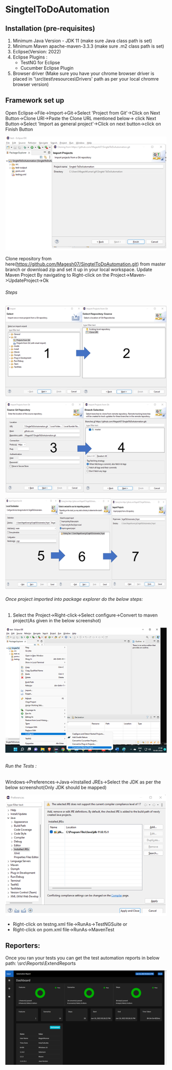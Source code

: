# SingtelToDoAutomation

## Installation (pre-requisites)
 1. Minimum Java Version - JDK 11 (make sure Java class path is set)
 2. Minimum Maven apache-maven-3.3.3 (make sure .m2 class path is set)
 3. Eclipse(Version: 2022)
 4. Eclipse Plugins :
       - TestNG for Eclipse
       - Cucumber Eclipse Plugin
 5. Browser driver (Make sure you have your chrome browser driver is placed in '\src\test\resources\Drivers' path as per your local chromre browser version)

## Framework set up
 Open Eclipse->File->Import->Git->Select 'Project from  Git'->Click on Next Button->Clone URI->Paste the Clone URL mentioned below->
click Next Button->Select 'Import as general project'->Click on next button->click on Finish Button

![This is an image](https://github.com/Magesh07/SingtelToDoAutomation/blob/master/ReadMeImages/FinishProject.png)

Clone repository from here(https://github.com/Magesh07/SingtelToDoAutomation.git) from master branch or download zip and set it up in your local workspace.
Update Maven Project By navigating to Right-click on the Project->Maven->UpdateProject->Ok

###### Steps

![This is an image](https://github.com/Magesh07/SingtelToDoAutomation/blob/master/ReadMeImages/3.Select_Repo_Source.png)

![This is an image](https://github.com/Magesh07/SingtelToDoAutomation/blob/master/ReadMeImages/2.SourceGit_Branch_Section.png)

![This is an image](https://github.com/Magesh07/SingtelToDoAutomation/blob/master/ReadMeImages/LocalDestToProject.png)

###### Once project imported into package explorer do  the below steps:
1. Select the Project->Right-click->Select configure->Convert to maven project(As given in the below screenshot)

![This is an image](https://github.com/Magesh07/SingtelToDoAutomation/blob/master/ReadMeImages/MavenProjectCovert.png)

###### Run the Tests :

Windows->Preferences->Java->Installed JREs->Select the JDK as per the below screenshot(Only JDK should be mapped)

![This is an image](https://github.com/Magesh07/SingtelToDoAutomation/blob/master/ReadMeImages/JDKMapping.png)

- Right-click on testng.xml file->RunAs->TestNGSuite
   or 
- Right-click on pom.xml file->RunAs->MavenTest

## Reporters:
Once you ran your tests you can get the test automation reports in below path:
<ProjectFolder>\src\Reports\ExtendReports
 
![This is an image]( https://github.com/Magesh07/SingtelToDoAutomation/blob/master/ReadMeImages/ExtentReport.png)
